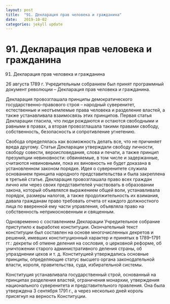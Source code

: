 ```yaml
---
layout: post
title:  "91. Декларация прав человека и гражданина"
date:   2019-10-02
categories: jekyll update
---
```



#
# 91. Декларация прав человека и гражданина

91. Декларация прав человека и гражданина

26 августа 1789 г. Учредительным собранием был принят программный документ революции – Декларация прав человека и гражданина.

Декларация провозглашала принципы демократического государственно-правового строя – народный суверенитет, естественные и неотъемлемые права человека и разделение властей, а также устанавливала взаимосвязь этих принципов. Первая статья Декларации гласила, что люди рождаются и остаются свободными и равными в правах, а вторая провозглашала такими правами свободу, собственность, безопасность и сопротивление угнетению.

Свобода определялась как возможность делать все, что не причиняет вреда другому. Статьи Декларации утверждали свободу личности, свободу совести, вероисповедания, слова и печати, а также принцип презумпции невиновности: обвиняемые, в том числе и задержанные, считаются невиновными, пока их виновность не будет доказана в установленном законом порядке. Идея о суверенитете служила основанием принципа народного представительства и была закреплена в третьей статье. Декларация провозглашала право всех граждан лично или через своих представителей участвовать в образовании закона, который объявлялся выражением общей воли, устанавливала порядок, размеры налогов, а также продолжительность их взимания, давала гражданам право требовать отчета от каждого должностного лица по вверенной ему части управления, объявляла право на собственность неприкосновенным и священным.

Одновременно с составлением Декларации Учредительное собрание приступило к выработке конституции. Окончательный текст конституции был составлен на основе многочисленных декретов и решений, имевших конституционный характер и принятых в 1789–1791 гг.: декреты об отмене деления на сословия, о церковной реформе, об уничтожении старого административного деления страны, об упразднении цехов и т. д. Конституцией утверждались основные принципы, определяющие статус высшего органа законодательной власти, короля, правительства, суда, избирательной системы.

Конституция устанавливала государственный строй, основанный на принципах разделения властей, ограничения монархии, утверждения национального суверенитета и представительного правления. Она была утверждена 3 сентября 1791 г., а через несколько дней король присягнул на верность Конституции.